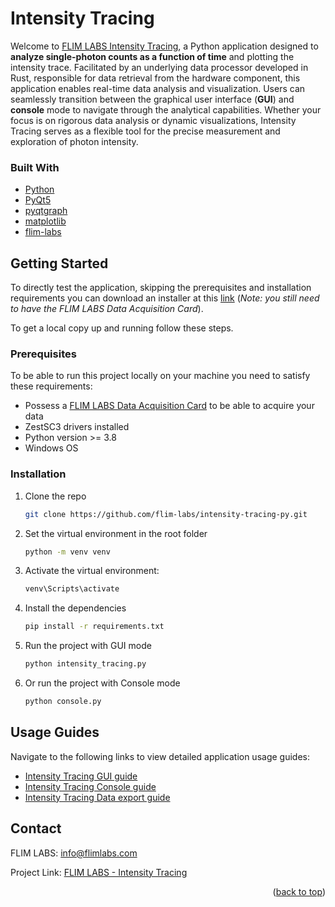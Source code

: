 
# Intensity Tracing

Welcome to [FLIM LABS Intensity Tracing](https://github.com/flim-labs/intensity-tracing-py), a Python application designed to **analyze single-photon counts as a function of time** and plotting the intensity trace. Facilitated by an underlying data processor developed in Rust, responsible for data retrieval from the hardware component, this application enables real-time data analysis and visualization. Users can seamlessly transition between the graphical user interface (**GUI**) and **console** mode to navigate through the analytical capabilities. Whether your focus is on rigorous data analysis or dynamic visualizations, Intensity Tracing serves as a flexible tool for the precise measurement and exploration of photon intensity.


### Built With

* [Python](https://www.python.org/)
* [PyQt5](https://pypi.org/project/PyQt5/)
* [pyqtgraph](https://www.pyqtgraph.org/)
* [matplotlib](https://pypi.org/project/matplotlib/)
* [flim-labs](https://pypi.org/project/flim-labs/)


<!-- GETTING STARTED -->
## Getting Started
To directly test the application, skipping the prerequisites and installation requirements you can download an installer at this [link](https://github.com/flim-labs/intensity-tracing-py/releases/tag/v1.8) (_Note: you still need to have the FLIM LABS Data Acquisition Card_). 

To get a local copy up and running follow these steps.

### Prerequisites

To be able to run this project locally on your machine you need to satisfy these requirements:
* Possess a [FLIM LABS Data Acquisition Card](https://www.flimlabs.com/products/data-acquisition-card/) to be able to acquire your data
* ZestSC3 drivers installed
* Python version >= 3.8
* Windows OS

### Installation

1. Clone the repo
   ```sh
   git clone https://github.com/flim-labs/intensity-tracing-py.git
   ```
2. Set the virtual environment in the root folder
   ```sh
   python -m venv venv
   ```
3. Activate the virtual environment:
   ```sh
   venv\Scripts\activate 
   ```   
4. Install the dependencies
   ```sh
   pip install -r requirements.txt
   ```
5. Run the project with GUI mode
   ```sh
   python intensity_tracing.py
   ```  
6. Or run the project with Console mode
   ```sh
   python console.py   
   ```  

## Usage Guides

Navigate to the following links to view detailed application usage guides:

- [Intensity Tracing GUI guide](./docs/v1.8/index.md)
- [Intensity Tracing Console guide ](./docs/python-flim-labs/intensity-tracing-console.md)
- [Intensity Tracing Data export guide](./docs/python-flim-labs/intensity-tracing-file-format.md)


## Contact

FLIM LABS: info@flimlabs.com

Project Link: [FLIM LABS - Intensity Tracing](https://github.com/flim-labs/intensity-tracing-py)

<p align="right">(<a href="#readme-top">back to top</a>)</p>
